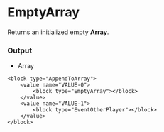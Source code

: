 # EmptyArray

Returns an initialized empty **Array**.

### Output

-   Array

```blockly
<block type="AppendToArray">
    <value name="VALUE-0">
        <block type="EmptyArray"></block>
    </value>
    <value name="VALUE-1">
        <block type="EventOtherPlayer"></block>
    </value>
</block>
```
